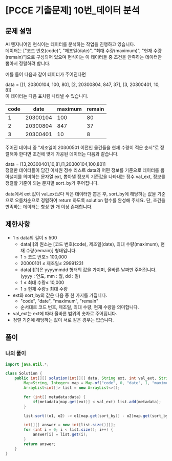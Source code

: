 # [PCCE 기출문제] 10번_데이터 분석
## 문제 설명
AI 엔지니어인 현식이는 데이터를 분석하는 작업을 진행하고 있습니다.  
데이터는 ["코드 번호(code)", "제조일(date)", "최대 수량(maximum)", "현재 수량(remain)"]으로 구성되어 있으며 현식이는 이 데이터들 중 조건을 만족하는 데이터만 뽑아서 정렬하려 합니다.

예를 들어 다음과 같이 데이터가 주어진다면

data = [[1, 20300104, 100, 80], [2, 20300804, 847, 37], [3, 20300401, 10, 8]]  
이 데이터는 다음 표처럼 나타낼 수 있습니다.

|code|date|maximum|remain|
|-|-|-|-|
|1|20300104|100|80|
|2|20300804|847|37|
|3|20300401|10|8| 

주어진 데이터 중 "제조일이 20300501 이전인 물건들을 현재 수량이 적은 순서"로 정렬해야 한다면 조건에 맞게 가공된 데이터는 다음과 같습니다.

data = [[3,20300401,10,8],[1,20300104,100,80]]  
정렬한 데이터들이 담긴 이차원 정수 리스트 data와 어떤 정보를 기준으로 데이터를 뽑아낼지를 의미하는 문자열 ext, 뽑아낼 정보의 기준값을 나타내는 정수 val_ext, 정보를 정렬할 기준이 되는 문자열 sort_by가 주어집니다.

data에서 ext 값이 val_ext보다 작은 데이터만 뽑은 후, sort_by에 해당하는 값을 기준으로 오름차순으로 정렬하여 return 하도록 solution 함수를 완성해 주세요. 단, 조건을 만족하는 데이터는 항상 한 개 이상 존재합니다.

## 제한사항
* 1 ≤ data의 길이 ≤ 500
  * data[i]의 원소는 [코드 번호(code), 제조일(date), 최대 수량(maximum), 현재 수량(remain)] 형태입니다.
  * 1 ≤ 코드 번호≤ 100,000
  * 20000101 ≤ 제조일≤ 29991231
  * data[i][1]은 yyyymmdd 형태의 값을 가지며, 올바른 날짜만 주어집니다. (yyyy : 연도, mm : 월, dd : 일)
  * 1 ≤ 최대 수량≤ 10,000
  * 1 ≤ 현재 수량≤ 최대 수량
* ext와 sort_by의 값은 다음 중 한 가지를 가집니다.
  * "code", "date", "maximum", "remain"
  * 순서대로 코드 번호, 제조일, 최대 수량, 현재 수량을 의미합니다.
* val_ext는 ext에 따라 올바른 범위의 숫자로 주어집니다.
* 정렬 기준에 해당하는 값이 서로 같은 경우는 없습니다.

## 풀이
### 나의 풀이
```java
import java.util.*;

class Solution {
    public int[][] solution(int[][] data, String ext, int val_ext, String sort_by) {
        Map<String, Integer> map = Map.of("code", 0, "date", 1, "maximum", 2, "remain", 3);
        ArrayList<int[]> list = new ArrayList<>();

        for (int[] metadata:data) {
            if(metadata[map.get(ext)] < val_ext) list.add(metadata);
        }

        list.sort((o1, o2) -> o1[map.get(sort_by)] - o2[map.get(sort_by)]);

        int[][] answer = new int[list.size()][];
        for (int i = 0; i < list.size(); i++) {
            answer[i] = list.get(i);
        }
        return answer;
    }
}
```  